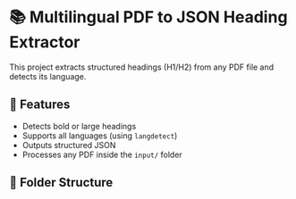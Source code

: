 # 📚 Multilingual PDF to JSON Heading Extractor

This project extracts structured headings (H1/H2) from any PDF file and detects its language.

## 🧠 Features

- Detects bold or large headings
- Supports all languages (using `langdetect`)
- Outputs structured JSON
- Processes any PDF inside the `input/` folder

## 📁 Folder Structure

